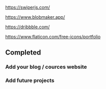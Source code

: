 https://swiperjs.com/

<link rel="stylesheet" href="https://unicons.iconscout.com/release/v4.0.0/css/line.css">

https://www.blobmaker.app/

https://dribbble.com/

https://www.flaticon.com/free-icons/portfolio

## Completed

### Add your blog / cources website

### Add future projects

